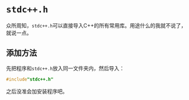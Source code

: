 # `stdc++.h`
众所周知，`stdc++.h`可以直接导入C++的所有常用库。用途什么的我就不说了，就说一点。
## 添加方法
先把程序和`stdc++.h`放入同一文件夹内，然后导入：
```cpp
#include"stdc++.h"
```
之后没准会加安装程序吧。

